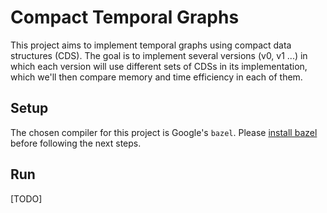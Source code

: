 # Compact Temporal Graphs

This project aims to implement temporal graphs using compact data structures (CDS).
The goal is to implement several versions (v0, v1 ...) in which each version will 
use different sets of CDSs in its implementation, which we'll then compare memory and time efficiency in each of them.

## Setup

The chosen compiler for this project is Google's `bazel`. Please [install bazel](https://docs.bazel.build/versions/master/install.html)
before following the next steps.

## Run

[TODO]